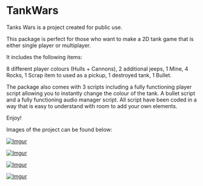 # TankWars

Tanks Wars is a project created for public use.

This package is perfect for those who want to make a 2D tank game that is either single player or multiplayer. 

It includes the following items: 

8 different player colours (Hulls + Cannons), 
2 additional jeeps, 
1 Mine, 
4 Rocks, 
1 Scrap item to used as a pickup, 
1 destroyed tank, 
1 Bullet. 

The package also comes with 3 scripts including a fully functioning player script allowing you to instantly change the colour of the tank. 
A bullet script and a fully functioning audio manager script. 
All script have been coded in a way that is easy to understand with room to add your own elements. 

Enjoy!

Images of the project can be found below:

[![Imgur](https://i.imgur.com/1WgD8uA.png)](https://imgur.com/1WgD8uA.png)

[![Imgur](https://i.imgur.com/Dggvbrl.png)](https://i.imgur.com/Dggvbrl.png)

[![Imgur](https://i.imgur.com/FU8Q26d.png)](https://i.imgur.com/FU8Q26d.png)

[![Imgur](https://i.imgur.com/FaXciGW.png)](https://i.imgur.com/FaXciGW.png)
